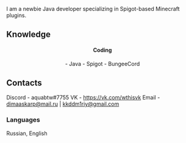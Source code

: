 I am a newbie Java developer specializing in Spigot-based Minecraft plugins. 

## Knowledge
<h4 align="center">Coding</h4>
<p align="center">
 - Java
 - Spigot
 - BungeeCord

## Contacts
Discord - aquabtw#7755
VK - https://vk.com/wthisvk
Email - dimaaskarp@mail.ru | kkddm1riy@gmail.com

### Languages
Russian, English
